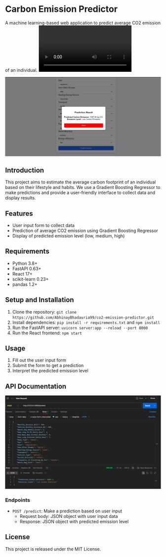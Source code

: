 # Carbon Emission Predictor

A machine learning-based web application to predict average CO2 emission of an individual.
<video controls src="2025-03-16 21-38-52.mp4" title="Title"></video>

![alt text](image-1.png)

## Introduction

This project aims to estimate the average carbon footprint of an individual based on their lifestyle and habits. We use a Gradient Boosting Regressor to make predictions and provide a user-friendly interface to collect data and display results.

## Features

* User input form to collect data
* Prediction of average CO2 emission using Gradient Boosting Regressor
* Display of predicted emission level (low, medium, high)

## Requirements

* Python 3.8+
* FastAPI 0.63+
* React 17+
* scikit-learn 0.23+
* pandas 1.2+

## Setup and Installation

1. Clone the repository: `git clone https://github.com/AbhinayBhadauria99/co2-emission-predictor.git`
2. Install dependencies: `pip install -r requirements.txt` and `npm install`
3. Run the FastAPI server: `uvicorn server:app --reload --port 8000`
4. Run the React frontend: `npm start`

## Usage

1. Fill out the user input form
2. Submit the form to get a prediction
3. Interpret the predicted emission level

## API Documentation
![alt text](image.png)

### Endpoints

* `POST /predict`: Make a prediction based on user input
	+ Request body: JSON object with user input data
	+ Response: JSON object with predicted emission level



## License

This project is released under the MIT License.
